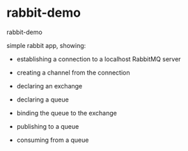 # rabbit-demo
rabbit-demo

simple rabbit app, showing:
- establishing a connection to a localhost RabbitMQ server
- creating a channel from the connection

- declaring an exchange
- declaring a queue
- binding the queue to the exchange

- publishing to a queue
- consuming from a queue
